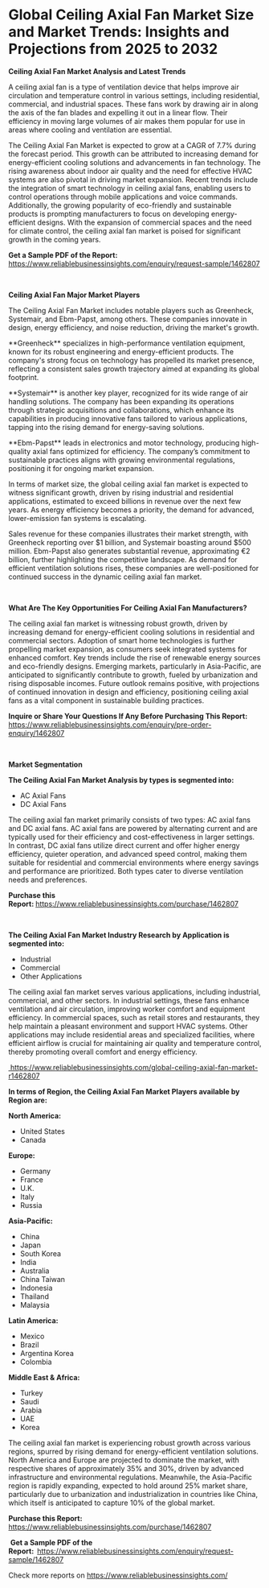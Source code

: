 <p><h1>Global Ceiling Axial Fan Market Size and Market Trends: Insights and Projections from 2025 to 2032</h1></p><p><strong>Ceiling Axial Fan Market Analysis and Latest Trends</strong></p>
<p><p>A ceiling axial fan is a type of ventilation device that helps improve air circulation and temperature control in various settings, including residential, commercial, and industrial spaces. These fans work by drawing air in along the axis of the fan blades and expelling it out in a linear flow. Their efficiency in moving large volumes of air makes them popular for use in areas where cooling and ventilation are essential.</p><p>The Ceiling Axial Fan Market is expected to grow at a CAGR of 7.7% during the forecast period. This growth can be attributed to increasing demand for energy-efficient cooling solutions and advancements in fan technology. The rising awareness about indoor air quality and the need for effective HVAC systems are also pivotal in driving market expansion. Recent trends include the integration of smart technology in ceiling axial fans, enabling users to control operations through mobile applications and voice commands. Additionally, the growing popularity of eco-friendly and sustainable products is prompting manufacturers to focus on developing energy-efficient designs. With the expansion of commercial spaces and the need for climate control, the ceiling axial fan market is poised for significant growth in the coming years.</p></p>
<p><strong>Get a Sample PDF of the Report:&nbsp;</strong> <a href="https://www.reliablebusinessinsights.com/enquiry/request-sample/1462807?utm_campaign=2210&utm_medium=2&utm_source=Github&utm_content=ia&utm_term=27022025&utm_id=ceiling-axial-fan">https://www.reliablebusinessinsights.com/enquiry/request-sample/1462807</a></p>
<p>&nbsp;</p>
<p><strong>Ceiling Axial Fan Major Market Players</strong></p>
<p><p>The Ceiling Axial Fan Market includes notable players such as Greenheck, Systemair, and Ebm-Papst, among others. These companies innovate in design, energy efficiency, and noise reduction, driving the market's growth. </p><p>**Greenheck** specializes in high-performance ventilation equipment, known for its robust engineering and energy-efficient products. The company's strong focus on technology has propelled its market presence, reflecting a consistent sales growth trajectory aimed at expanding its global footprint.</p><p>**Systemair** is another key player, recognized for its wide range of air handling solutions. The company has been expanding its operations through strategic acquisitions and collaborations, which enhance its capabilities in producing innovative fans tailored to various applications, tapping into the rising demand for energy-saving solutions.</p><p>**Ebm-Papst** leads in electronics and motor technology, producing high-quality axial fans optimized for efficiency. The company’s commitment to sustainable practices aligns with growing environmental regulations, positioning it for ongoing market expansion.</p><p>In terms of market size, the global ceiling axial fan market is expected to witness significant growth, driven by rising industrial and residential applications, estimated to exceed billions in revenue over the next few years. As energy efficiency becomes a priority, the demand for advanced, lower-emission fan systems is escalating.</p><p>Sales revenue for these companies illustrates their market strength, with Greenheck reporting over $1 billion, and Systemair boasting around $500 million. Ebm-Papst also generates substantial revenue, approximating €2 billion, further highlighting the competitive landscape. As demand for efficient ventilation solutions rises, these companies are well-positioned for continued success in the dynamic ceiling axial fan market.</p></p>
<p>&nbsp;</p>
<p><strong>What Are The Key Opportunities For Ceiling Axial Fan Manufacturers?</strong></p>
<p><p>The ceiling axial fan market is witnessing robust growth, driven by increasing demand for energy-efficient cooling solutions in residential and commercial sectors. Adoption of smart home technologies is further propelling market expansion, as consumers seek integrated systems for enhanced comfort. Key trends include the rise of renewable energy sources and eco-friendly designs. Emerging markets, particularly in Asia-Pacific, are anticipated to significantly contribute to growth, fueled by urbanization and rising disposable incomes. Future outlook remains positive, with projections of continued innovation in design and efficiency, positioning ceiling axial fans as a vital component in sustainable building practices.</p></p>
<p><strong>Inquire or Share Your Questions If Any Before Purchasing This Report:</strong> <a href="https://www.reliablebusinessinsights.com/enquiry/pre-order-enquiry/1462807?utm_campaign=2210&utm_medium=2&utm_source=Github&utm_content=ia&utm_term=27022025&utm_id=ceiling-axial-fan">https://www.reliablebusinessinsights.com/enquiry/pre-order-enquiry/1462807</a></p>
<p>&nbsp;</p>
<p><strong>Market Segmentation</strong></p>
<p><strong>The Ceiling Axial Fan Market Analysis by types is segmented into:</strong></p>
<p><ul><li>AC Axial Fans</li><li>DC Axial Fans</li></ul></p>
<p><p>The ceiling axial fan market primarily consists of two types: AC axial fans and DC axial fans. AC axial fans are powered by alternating current and are typically used for their efficiency and cost-effectiveness in larger settings. In contrast, DC axial fans utilize direct current and offer higher energy efficiency, quieter operation, and advanced speed control, making them suitable for residential and commercial environments where energy savings and performance are prioritized. Both types cater to diverse ventilation needs and preferences.</p></p>
<p><strong>Purchase this Report:&nbsp;</strong><a href="https://www.reliablebusinessinsights.com/purchase/1462807?utm_campaign=2210&utm_medium=2&utm_source=Github&utm_content=ia&utm_term=27022025&utm_id=ceiling-axial-fan">https://www.reliablebusinessinsights.com/purchase/1462807</a></p>
<p>&nbsp;</p>
<p><strong>The Ceiling Axial Fan Market Industry Research by Application is segmented into:</strong></p>
<p><ul><li>Industrial</li><li>Commercial</li><li>Other Applications</li></ul></p>
<p><p>The ceiling axial fan market serves various applications, including industrial, commercial, and other sectors. In industrial settings, these fans enhance ventilation and air circulation, improving worker comfort and equipment efficiency. In commercial spaces, such as retail stores and restaurants, they help maintain a pleasant environment and support HVAC systems. Other applications may include residential areas and specialized facilities, where efficient airflow is crucial for maintaining air quality and temperature control, thereby promoting overall comfort and energy efficiency.</p></p>
<p><a href="https://www.reliablebusinessinsights.com/global-ceiling-axial-fan-market-r1462807?utm_campaign=2210&utm_medium=2&utm_source=Github&utm_content=ia&utm_term=27022025&utm_id=ceiling-axial-fan">&nbsp;https://www.reliablebusinessinsights.com/global-ceiling-axial-fan-market-r1462807</a></p>
<p><strong>In terms of Region, the Ceiling Axial Fan Market Players available by Region are:</strong></p>
<p>
    <p> <strong> North America: </strong>
        <ul>
            <li>United States</li>
            <li>Canada</li>
        </ul>
        </p> 
    <p> <strong> Europe: </strong>
        <ul>
            <li>Germany</li>
            <li>France</li>
            <li>U.K.</li>
            <li>Italy</li>
            <li>Russia</li>
        </ul>
        </p> 
    <p> <strong> Asia-Pacific: </strong>
        <ul>
            <li>China</li>
            <li>Japan</li>
            <li>South Korea</li>
            <li>India</li>
            <li>Australia</li>
            <li>China Taiwan</li>
            <li>Indonesia</li>
            <li>Thailand</li>
            <li>Malaysia</li>
        </ul>
        </p> 
    <p> <strong> Latin America: </strong>
        <ul>
            <li>Mexico</li>
            <li>Brazil</li>
            <li>Argentina Korea</li>
            <li>Colombia</li>
        </ul>
        </p> 
    <p> <strong> Middle East & Africa: </strong>
        <ul>
            <li>Turkey</li>
            <li>Saudi</li>
            <li>Arabia</li>
            <li>UAE</li>
            <li>Korea</li>
        </ul>
    </p>
    </p>
<p><p>The ceiling axial fan market is experiencing robust growth across various regions, spurred by rising demand for energy-efficient ventilation solutions. North America and Europe are projected to dominate the market, with respective shares of approximately 35% and 30%, driven by advanced infrastructure and environmental regulations. Meanwhile, the Asia-Pacific region is rapidly expanding, expected to hold around 25% market share, particularly due to urbanization and industrialization in countries like China, which itself is anticipated to capture 10% of the global market.</p></p>
<p><strong>Purchase this Report: </strong><a href="https://www.reliablebusinessinsights.com/purchase/1462807?utm_campaign=2210&utm_medium=2&utm_source=Github&utm_content=ia&utm_term=27022025&utm_id=ceiling-axial-fan">https://www.reliablebusinessinsights.com/purchase/1462807</a></p>
<p>&nbsp;<strong>Get a Sample PDF of the Report:&nbsp;&nbsp;</strong><a href="https://www.reliablebusinessinsights.com/enquiry/request-sample/1462807?utm_campaign=2210&utm_medium=2&utm_source=Github&utm_content=ia&utm_term=27022025&utm_id=ceiling-axial-fan">https://www.reliablebusinessinsights.com/enquiry/request-sample/1462807</a></p>
<p><strong></strong></p>
<p>Check more reports on <a href="https://www.reliablebusinessinsights.com/?utm_campaign=2210&utm_medium=2&utm_source=Github&utm_content=ia&utm_term=27022025&utm_id=ceiling-axial-fan">https://www.reliablebusinessinsights.com/</a></p>